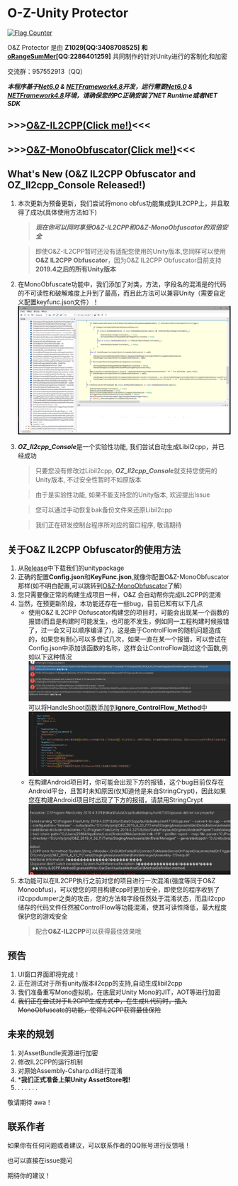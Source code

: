 # O-Z-Unity Protector

<a href="https://info.flagcounter.com/2gWm"><img src="https://s01.flagcounter.com/map/2gWm/size_s/txt_000000/border_858585/pageviews_1/viewers_0/flags_0/" alt="Flag Counter" border="0"></a>

O&Z Protector 是由 **Z1029[QQ:3408708525]** **和[oRangeSumMer](https://space.bilibili.com/79045701)[QQ:2286401259]** 共同制作的针对Unity进行的客制化和加密

交流群：957552913（QQ）

***本程序基于[Net6.0](https://dotnet.microsoft.com/zh-cn/download/dotnet/6.0) & [NETFramework4.8](https://dotnet.microsoft.com/zh-cn/download/dotnet-framework/net48)开发，运行需要[Net6.0](https://dotnet.microsoft.com/zh-cn/download/dotnet/6.0) & [NETFramework4.8](https://dotnet.microsoft.com/zh-cn/download/dotnet-framework/net48)环境，请确保您的PC正确安装了NET Runtime或者NET SDK***

## >>>[O&Z-IL2CPP(Click me!)](OZ_IL2CPP_GUI)<<<

## >>>[O&Z-MonoObfuscator(Click me!)](O%26Z_Obfuscator)<<<

## What's New (O&Z IL2CPP Obfuscator and OZ_Il2cpp_Console Released!)
1. 本次更新为预备更新，我们尝试将mono obfus功能集成到IL2CPP上，并且取得了成功(具体使用方法如下)
   > ***现在你可以同时享受O&Z-IL2CPP和O&Z-MonoObfuscator的双倍安全***

   > 即使O&Z-IL2CPP暂时还没有适配您使用的Unity版本,您同样可以使用**O&Z IL2CPP Obfuscator**，因为O&Z IL2CPP Obfuscator目前支持**2019.4之后的所有Unity版本**

2. 在MonoObfuscate功能中，我们添加了对类，方法，字段名的混淆是的代码的不可读性和破解难度上升到了最高，而且此方法可以兼容Unity（需要自定义配置keyfunc.json文件）！
   ![obfusfunc](O%26Z_Obfuscator/img/funcobfus.png)
   
3. ***OZ_Il2cpp_Console***是一个实验性功能, 我们尝试自动生成Libil2cpp，并已经成功
   > 只要您没有修改过Libil2cpp, ***OZ_Il2cpp_Console***就支持您使用的Unity版本, 不过安全性暂时不如原版本
   
   > 由于是实验性功能, 如果不能支持您的Unity版本, 欢迎提出Issue
   
   > 您可以通过手动恢复bak备份文件来还原Libil2cpp
   
   > 我们正在研发控制台程序所对应的窗口程序, 敬请期待
   

## 关于O&Z IL2CPP Obfuscator的使用方法
1. 从[Release](https://github.com/Z1029-oRangeSumMer/O-Z-IL2CPP/releases)中下载我们的unitypackage
2. 正确的配置**Config.json**和**KeyFunc.json**,就像你配置O&Z-MonoObfuscator那样(如不明白配置,可以跳转到[O&Z-MonoObfuscator](O%26Z_Obfuscator/README.md)了解)
3. 您只需要像正常的构建生成项目一样，O&Z 会自动帮你完成IL2CPP的混淆
4. 当然，在预更新阶段，本功能还存在一些bug，目前已知有以下几点
   - 使用O&Z IL2CPP Obfuscator构建您的项目时，可能会出现某一个函数的报错(而且是构建时可能发生，也可能不发生，例如同一工程构建时候报错了，过一会又可以顺序编译了)，这是由于ControlFlow的随机问题造成的，如果您有耐心可以多尝试几次，如果一直在某一个报错，可以尝试在Config.json中添加该函数的名称，这样会让ControFlow跳过这个函数,例如以下这种情况
   ![err1](pics/err1.png)
   可以将HandleShoot函数添加到**ignore_ControlFlow_Method**中
   ![config](pics/config.png)
   - 在构建Android项目时，你可能会出现下方的报错，这个bug目前仅存在Android平台，且暂时未知原因(仅知道他是来自StringCrypt)，因此如果您在构建Android项目时出现了下方的报错，请禁用StringCrypt
   ![er2](pics/err2.png)
5. 本功能可以在IL2CPP执行之前对您的项目进行一次混淆(强度等同于O&Z Monoobfus)，可以使您的项目构建cpp时更加安全，即使您的程序收到了il2cppdumper之类的攻击，您的方法和字段任然处于混淆状态，而且il2cpp储存的代码文件任然被ControlFlow等功能混淆，使其可读性降低，最大程度保护您的游戏安全
   > 配合**O&Z-IL2CPP**可以获得最佳效果哦
## 预告
1. UI窗口界面即将完成！
2. 正在测试对于所有unity版本il2cpp的支持,自动生成libil2cpp
3. 我们准备重写Mono虚拟机，在底层对Unity Mono的JIT，AOT等进行加密
4. ~~我们正在尝试对于IL2CPP生成方式中，在生成IL代码时，插入MonoObfuscate的功能，使得IL2CPP获得最佳保险~~

## 未来的规划
1. 对AssetBundle资源进行加密
2. 修改IL2CPP的运行机制
3. 对原始Assembly-Csharp.dll进行混淆
4. ***我们正式准备上架Unity AssetStore啦!**
5. . . . . . .

敬请期待 awa！

## 联系作者
如果你有任何问题或者建议，可以联系作者的QQ账号进行反馈哦！

也可以直接在issue提问

期待你的建议！
